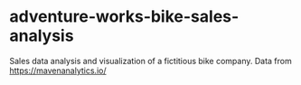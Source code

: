 # adventure-works-bike-sales-analysis
Sales data analysis and visualization of a fictitious bike company. Data from https://mavenanalytics.io/
